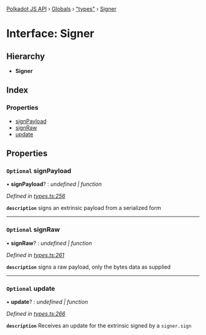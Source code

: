 [Polkadot JS API](../README.md) › [Globals](../globals.md) › ["types"](../modules/_types_.md) › [Signer](_types_.signer.md)

# Interface: Signer

## Hierarchy

* **Signer**

## Index

### Properties

* [signPayload](_types_.signer.md#optional-signpayload)
* [signRaw](_types_.signer.md#optional-signraw)
* [update](_types_.signer.md#optional-update)

## Properties

### `Optional` signPayload

• **signPayload**? : *undefined | function*

*Defined in [types.ts:256](https://github.com/polkadot-js/api/blob/f8084c2d12/packages/api/src/types.ts#L256)*

**`description`** signs an extrinsic payload from a serialized form

___

### `Optional` signRaw

• **signRaw**? : *undefined | function*

*Defined in [types.ts:261](https://github.com/polkadot-js/api/blob/f8084c2d12/packages/api/src/types.ts#L261)*

**`description`** signs a raw payload, only the bytes data as supplied

___

### `Optional` update

• **update**? : *undefined | function*

*Defined in [types.ts:266](https://github.com/polkadot-js/api/blob/f8084c2d12/packages/api/src/types.ts#L266)*

**`description`** Receives an update for the extrinsic signed by a `signer.sign`
